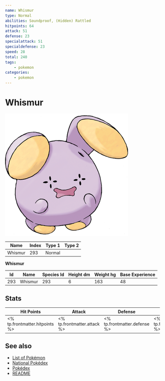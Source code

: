 ```yaml
---
name: Whismur
type: Normal
abilities: Soundproof, (Hidden) Rattled
hitpoints: 64
attack: 51
defense: 23
specialattack: 51
specialdefense: 23
speed: 28
total: 240
tags:
    - pokemon
categories:
    - pokemon
---
```


# Whismur


![Whismur](images/293.png)

| **Name** | **Index** | **Type 1** | **Type 2** |
|----|----|----|----|
| Whismur | 293 | Normal  |  |

**Whismur** 




| **Id** | **Name** | **Species Id** | **Height dm** | **Weight hg** | **Base Experience** |
|--------|----------|----------------|------------|------------|---------------------|
| 293 | Whismur | 293 | 6 | 163 | 48 |



## Stats

| **Hit Points** | **Attack** | **Defense** | **Special Attack** | **Special Defense** | **Speed** | **Total** |
|----------------|------------|-------------|--------------------|---------------------|-----------|-----------|
| <% tp.frontmatter.hitpoints %> | <% tp.frontmatter.attack %> | <% tp.frontmatter.defense %> | <% tp.frontmatter.specialattack %> | <% tp.frontmatter.specialdefense %> | <% tp.frontmatter.speed %> | <% tp.frontmatter.total %> |

## See also

- [List of Pokémon](../pokemon.md)
- [National Pokédex](../national_pokedex.md)
- [Pokédex](../pokedex.md)
- [README](../README.md)
